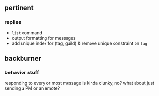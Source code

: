 ## pertinent
### replies
* `list` command
* output formatting for messages
* add unique index for (tag, guild) & remove unique constraint on `tag`


## backburner
### behavior stuff

responding to every or most message is kinda clunky, no? what about just sending a PM or an emote?
